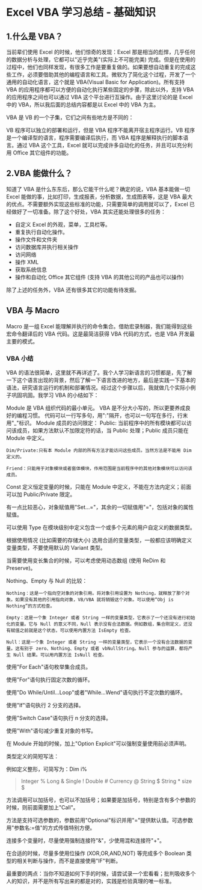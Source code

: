 # Excel VBA 学习总结 - 基础知识

## 1.什么是 VBA？

  当前辈们使用 Excel 的时候，他们惊奇的发现：Excel 那是相当的彪悍，几乎任何的数据分析与处理，它都可以"近乎完美"(实际上不可能完美) 完成。但是在使用的过程中，他们也同样发现，有很多工作是要重复做的。如果要想自动重复的完成这些工作，必须要借助其他的编程语言和工具。微软为了简化这个过程，开发了一个通用的自动化语言，这个就是 VBA(Visual Basic for Application)。所有支持 VBA 的应用程序都可以方便的自动化执行某些固定的步骤，除此以外，支持 VBA 的应用程序之间也可以通过 VBA 这个平台进行互操作。由于这里讨论的是 Excel 中的 VBA，所以我后面的总结内容都是以 Excel 中的 VBA 为主。

  VBA 是 VB 的一个子集，它们之间有些地方是不同的：

VB 程序可以独立的部署和运行，但是 VBA 程序不能离开宿主程序运行。VB 程序是一个编译型的语言，程序需要编译后执行，而 VBA 程序是解释执行的脚本语言。通过 VBA 这个工具，Excel 就可以完成许多自动化的任务，并且可以充分利用 Office 其它组件的功能。

## 2.VBA 能做什么？

  知道了 VBA 是什么东东后，那么它能干什么呢？确定的说，VBA 基本能做一切 Excel 能做的事，比如打印，生成报表，分析数据，生成图表等，这是 VBA 最大的优点。不需要额外实现这些标准的功能，只需要简单的调用就可以了，Excel 已经做好了一切准备。除了这个好处，VBA 其实还能处理很多的任务：

* 自定义 Excel 的外观，菜单，工具栏等。
* 重复执行自动化操作。
* 操作文件和文件夹
* 访问数据库并执行相关操作
* 访问网络
* 操作 XML
* 获取系统信息
* 操作和自动化 Office 其它组件 (支持 VBA 的其他公司的产品也可以操作)

除了上述的任务外，VBA 还有很多其它的功能有待发掘。

## VBA 与 Macro

  Macro 是一组 Excel 能理解并执行的命令集合。借助宏录制器，我们能得到这些宏命令翻译后的 VBA 代码。这是最简洁获得 VBA 代码的方式，也是 VBA 开发最主要的模式。

### VBA 小结

  VBA 的语法很简单，这里就不再详述了。我个人学习新语言的习惯都是，先了解一下这个语言出现的背景，然后了解一下语言改进的地方，最后是实践一下基本的语法，研究语言运行的机制和部署情况。经过这个步骤以后，我就做几个实际小例子巩固巩固。我学习 VBA 的小结如下：

Module 是 VBA 组织代码的最小单元。
VBA 是不分大小写的，所以更要养成良好的编程习惯。
代码可以一行写多句，用":"隔开，也可以一句写在多行，行末用"_"标识。
Module 成员的访问限定：
    Public: 当前程序中的所有模块都可以访问该成员，如果方法默认不加限定符的话，当 Public 处理；Public 成员只能在 Module 中定义。

    Dim/Private:只有本 Module 内部的所有方法才能访问这些成员。当然方法是不能用 Dim 定义的。

    Friend：只能用于对象模块或者窗体模块，作用范围是当前程序中的其他对象模块可以访问该成员。

Const 定义恒定变量的时候，只能在 Module 中定义，不能在方法内定义；前面可以加 Public/Private 限定。

有一点比较恶心，对象赋值用"Set...="，其余的一切赋值用"="，包括对象的属性赋值。

可以使用 Type 在模块级别中定义包含一个或多个元素的用户自定义的数据类型。

根据使用情况 (比如需要的存储大小) 选用合适的变量类型，一般都应该明确定义变量类型，不要使用默认的 Variant 类型。

当需要使用变长集合的时候，可以考虑使用动态数组 (使用 ReDim 和 Preserve)。

Nothing、Empty 与 Null 的比较：

    Nothing：这是一个指向空对象的对象引用。将对象引用设置为 Nothing，就释放了那个对象。如果没有其他的引用指向对象，VB/VBA 就将销毁这个对象。可以使用“Obj is Nothing”的方式检查。

    Empty：这是一个象 Integer 或者 String 一样的变量类型，它表示了一个还没有进行初始化的变量。它与 Null 的意义不同，Null 表示没有合法数据。例如数组，集合刚定义，还没有赋值之前就是这个状态，可以使用内置方法 IsEmpty 检查。

    Null：这是一个象 Integer 或者 String 一样的变量类型，它表示一个没有合法数据的变量。这有别于 zero、Nothing、Empty 或者 vbNullString。Null 参与的运算，都将产生 Null 结果。可以用内置方法 IsNull 检查。

使用"For Each"语句枚举集合成员。

使用"For"语句执行固定次数的循环。

使用"Do While/Until...Loop"或者"While...Wend"语句执行不定次数的循环。

使用"If"语句执行 2 分支的选择。

使用"Switch Case"语句执行 n 分支的选择。

使用"With"语句减少重复对象的书写。

在 Module 开始的时候，加上"Option Explicit"可以强制变量使用前必须声明。

类型定义的简短写法：

例如定义整形，可简写为：Dim i%

>Integer %
>Long &
>Single !
>Double #
>Currency @
>String $
>String *
>size $

方法调用可以加括号，也可以不加括号；如果要是加括号，特别是含有多个参数的时候，则前面需要加上"Call"。

方法是支持可选参数的，参数前用"Optional"标识并用"="提供默认值。可选参数用"参数名:=值"的方式传值特别方便。

连接多个变量时，尽量使用强制连接符"&"，少使用混和连接符"+"。

在合适的时候，尽量多使用位操作 (XOR,OR,AND,NOT) 等完成多个 Boolean 类型的相关判断与操作，而不是直接使用"IF"判断。

最重要的两点：当你不知道如何下手的时候，请尝试录一个宏看看；批判吸收多个人的知识，并不是所有写出来的都是对的，实践是检验真理的唯一标准。
